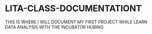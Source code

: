 # LITA-CLASS-DOCUMENTATIONT
THIS IS WHERE I WILL DOCUMENT MY FIRST PROJECT WHILE LEARN DATA ANALYSIS WITH THE INCUBATOR HUBING 
